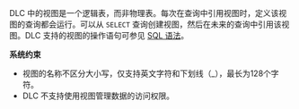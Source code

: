 DLC 中的视图是一个逻辑表，而非物理表。每次在查询中引用视图时，定义该视图的查询都会运行。可以从 `SELECT` 查询创建视图，然后在未来的查询中引用该视图。DLC 支持的视图的操作语句可参见 [SQL 语法](https://cloud.tencent.com/document/product/1342/61734)。

**系统约束**
- 视图的名称不区分大小写，仅支持英文字符和下划线（\_），最长为128个字符。
- DLC 不支持使用视图管理数据的访问权限。

